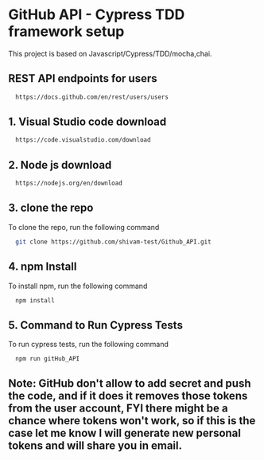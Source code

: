 # GitHub API - Cypress TDD framework setup

This project is based on Javascript/Cypress/TDD/mocha,chai.

## REST API endpoints for users
```bash
  https://docs.github.com/en/rest/users/users
```

## 1. Visual Studio code download
```bash
  https://code.visualstudio.com/download
```

## 2. Node js download
```bash
  https://nodejs.org/en/download
```

## 3. clone the repo

To clone the repo, run the following command

```bash
  git clone https://github.com/shivam-test/Github_API.git
```

## 4. npm Install

To install npm, run the following command

```bash
  npm install
```

## 5. Command to Run Cypress Tests

To run cypress tests, run the following command

```bash
  npm run gitHub_API
```

## Note: GitHub don't allow to add secret and push the code, and if it does it removes those tokens from the user account, FYI there might be a chance where tokens won't work, so if this is the case let me know I will generate new personal tokens and will share you in email.